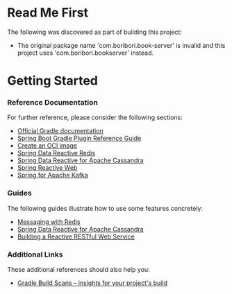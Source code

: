 # Read Me First
The following was discovered as part of building this project:

* The original package name 'com.boribori.book-server' is invalid and this project uses 'com.boribori.bookserver' instead.

# Getting Started

### Reference Documentation
For further reference, please consider the following sections:

* [Official Gradle documentation](https://docs.gradle.org)
* [Spring Boot Gradle Plugin Reference Guide](https://docs.spring.io/spring-boot/docs/2.7.5/gradle-plugin/reference/html/)
* [Create an OCI image](https://docs.spring.io/spring-boot/docs/2.7.5/gradle-plugin/reference/html/#build-image)
* [Spring Data Reactive Redis](https://docs.spring.io/spring-boot/docs/2.7.5/reference/htmlsingle/#data.nosql.redis)
* [Spring Data Reactive for Apache Cassandra](https://docs.spring.io/spring-boot/docs/2.7.5/reference/htmlsingle/#data.nosql.cassandra)
* [Spring Reactive Web](https://docs.spring.io/spring-boot/docs/2.7.5/reference/htmlsingle/#web.reactive)
* [Spring for Apache Kafka](https://docs.spring.io/spring-boot/docs/2.7.5/reference/htmlsingle/#messaging.kafka)

### Guides
The following guides illustrate how to use some features concretely:

* [Messaging with Redis](https://spring.io/guides/gs/messaging-redis/)
* [Spring Data Reactive for Apache Cassandra](https://spring.io/guides/gs/accessing-data-cassandra/)
* [Building a Reactive RESTful Web Service](https://spring.io/guides/gs/reactive-rest-service/)

### Additional Links
These additional references should also help you:

* [Gradle Build Scans – insights for your project's build](https://scans.gradle.com#gradle)

